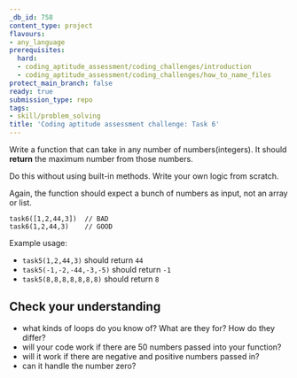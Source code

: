 ```yaml
---
_db_id: 758
content_type: project
flavours:
- any_language
prerequisites:
  hard:
  - coding_aptitude_assessment/coding_challenges/introduction
  - coding_aptitude_assessment/coding_challenges/how_to_name_files
protect_main_branch: false
ready: true
submission_type: repo
tags:
- skill/problem_solving
title: 'Coding aptitude assessment challenge: Task 6'
---
```


Write a function that can take in any number of numbers(integers). It should **return** the maximum number from those numbers.

Do this without using built-in methods. Write your own logic from scratch.

Again, the function should expect a bunch of numbers as input, not an array or list.

```
task6([1,2,44,3])  // BAD
task6(1,2,44,3)    // GOOD
```

Example usage:

- `task5(1,2,44,3)` should return `44`
- `task5(-1,-2,-44,-3,-5)` should return `-1`
- `task5(8,8,8,8,8,8,8)` should return `8`

## Check your understanding

- what kinds of loops do you know of? What are they for? How do they differ?
- will your code work if there are 50 numbers passed into your function?
- will it work if there are negative and positive numbers passed in?
- can it handle the number zero?